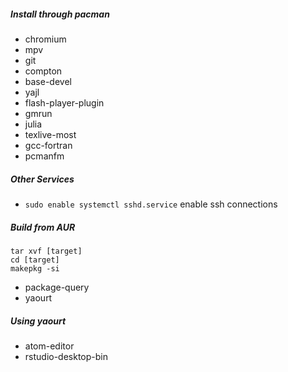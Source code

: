 ##### Install through pacman
* chromium
* mpv
* git
* compton
* base-devel
* yajl
* flash-player-plugin
* gmrun
* julia
* texlive-most
* gcc-fortran
* pcmanfm

##### Other Services
* `sudo enable systemctl sshd.service` enable ssh connections

##### Build from AUR

```
tar xvf [target]
cd [target]
makepkg -si

```

* package-query
* yaourt

##### Using yaourt

* atom-editor
* rstudio-desktop-bin
